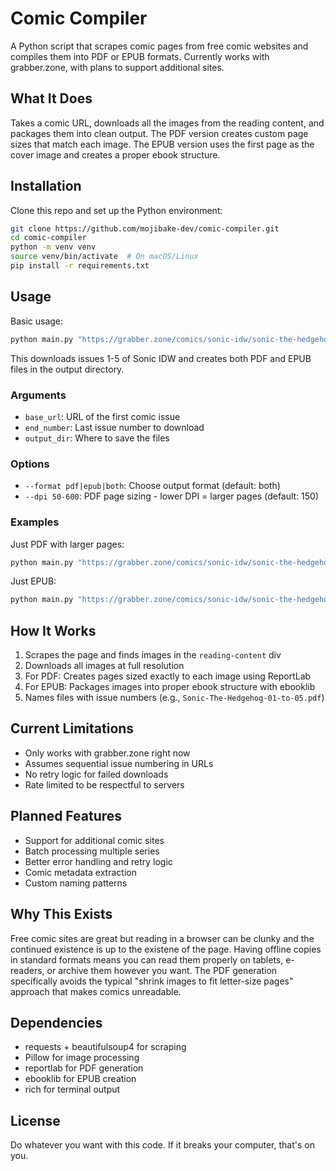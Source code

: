 # Comic Compiler

A Python script that scrapes comic pages from free comic websites and compiles them into PDF or EPUB formats. Currently works with grabber.zone, with plans to support additional sites.

## What It Does

Takes a comic URL, downloads all the images from the reading content, and packages them into clean output. The PDF version creates custom page sizes that match each image. The EPUB version uses the first page as the cover image and creates a proper ebook structure.

## Installation

Clone this repo and set up the Python environment:

```bash
git clone https://github.com/mojibake-dev/comic-compiler.git
cd comic-compiler
python -m venv venv
source venv/bin/activate  # On macOS/Linux
pip install -r requirements.txt
```

## Usage

Basic usage:
```bash
python main.py "https://grabber.zone/comics/sonic-idw/sonic-the-hedgehog-01/" 5 ./output
```

This downloads issues 1-5 of Sonic IDW and creates both PDF and EPUB files in the output directory.

### Arguments

- `base_url`: URL of the first comic issue
- `end_number`: Last issue number to download  
- `output_dir`: Where to save the files

### Options

- `--format pdf|epub|both`: Choose output format (default: both)
- `--dpi 50-600`: PDF page sizing - lower DPI = larger pages (default: 150)

### Examples

Just PDF with larger pages:
```bash
python main.py "https://grabber.zone/comics/sonic-idw/sonic-the-hedgehog-01/" 3 ./comics --format pdf --dpi 100
```

Just EPUB:
```bash
python main.py "https://grabber.zone/comics/sonic-idw/sonic-the-hedgehog-01/" 1 ./comics --format epub
```

## How It Works

1. Scrapes the page and finds images in the `reading-content` div
2. Downloads all images at full resolution
3. For PDF: Creates pages sized exactly to each image using ReportLab
4. For EPUB: Packages images into proper ebook structure with ebooklib
5. Names files with issue numbers (e.g., `Sonic-The-Hedgehog-01-to-05.pdf`)

## Current Limitations

- Only works with grabber.zone right now
- Assumes sequential issue numbering in URLs
- No retry logic for failed downloads
- Rate limited to be respectful to servers

## Planned Features

- Support for additional comic sites
- Batch processing multiple series
- Better error handling and retry logic
- Comic metadata extraction
- Custom naming patterns

## Why This Exists

Free comic sites are great but reading in a browser can be clunky and the continued existence is up to the existene of the page. Having offline copies in standard formats means you can read them properly on tablets, e-readers, or archive them however you want. The PDF generation specifically avoids the typical "shrink images to fit letter-size pages" approach that makes comics unreadable.

## Dependencies

- requests + beautifulsoup4 for scraping
- Pillow for image processing  
- reportlab for PDF generation
- ebooklib for EPUB creation
- rich for terminal output

## License

Do whatever you want with this code. If it breaks your computer, that's on you.
